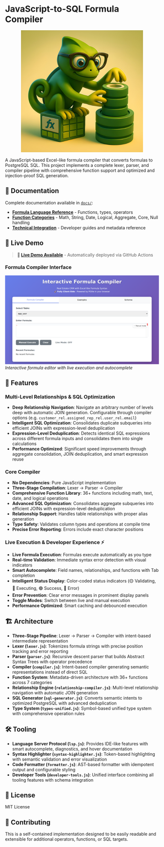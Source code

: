 # JavaScript-to-SQL Formula Compiler

<div align="center">
  <img src="docs/images/chameleon-3d.jpg" alt="Chameleon Logo" width="400" />
</div>

A JavaScript-based Excel-like formula compiler that converts formulas to PostgreSQL SQL. This project implements a complete lexer, parser, and compiler pipeline with comprehensive function support and optimized and injection-proof SQL generation.


## 📃 Documentation

Complete documentation available in [`docs/`](docs/):

- **[Formula Language Reference](docs/usage/README.md)** - Functions, types, operators
- **[Function Categories](docs/usage/functions/)** - Math, String, Date, Logical, Aggregate, Core, Null handling  
- **[Technical Integration](docs/lang/)** - Developer guides and metadata reference



## 🎯 Live Demo

> **🚀 [Live Demo Available](https://skamensky.github.io/postgres-formula-compiler/)** - Automatically deployed via GitHub Actions

### Formula Compiler Interface
![Formula Compiler](tests/playwright/screenshots/compiler-tab.png)
*Interactive formula editor with live execution and autocomplete*

## 🌟 Features

### Multi-Level Relationships & SQL Optimization
- **Deep Relationship Navigation**: Navigate an arbitrary number of levels deep with automatic JOIN generation. Configurable through compiler options (e.g. `customer_rel.assigned_rep_rel.user_rel.email`)
- **Intelligent SQL Optimization**: Consolidates duplicate subqueries into efficient JOINs with expression-level deduplication
- **Expression-Level Deduplication**: Detects identical SQL expressions across different formula inputs and consolidates them into single calculations
- **Performance Optimized**: Significant speed improvements through aggregate consolidation, JOIN deduplication, and smart expression reuse

### Core Compiler
- **No Dependencies**: Pure JavaScript implementation
- **Three-Stage Compilation**: Lexer → Parser → Compiler
- **Comprehensive Function Library**: 36+ functions including math, text, date, and logical operations
- **Advanced SQL Optimization**: Consolidates aggregate subqueries into efficient JOINs with expression-level deduplication
- **Relationship Support**: Handles table relationships with proper alias generation
- **Type Safety**: Validates column types and operations at compile time
- **Precise Error Reporting**: Errors include exact character positions

### Live Execution & Developer Experience ⚡

- **Live Formula Execution**: Formulas execute automatically as you type
- **Real-time Validation**: Immediate syntax error detection with visual indicators
- **Smart Autocomplete**: Field names, relationships, and functions with Tab completion
- **Intelligent Status Display**: Color-coded status indicators (🟡 Validating, 🔵 Executing, 🟢 Success, 🔴 Error)
- **Error Prevention**: Clear error messages in prominent display panels
- **Toggle Modes**: Switch between live and manual execution
- **Performance Optimized**: Smart caching and debounced execution

## 🏗️ Architecture

- **Three-Stage Pipeline**: Lexer → Parser → Compiler with intent-based intermediate representation
- **Lexer (`lexer.js`)**: Tokenizes formula strings with precise position tracking and error reporting
- **Parser (`parser.js`)**: Recursive descent parser that builds Abstract Syntax Trees with operator precedence
- **Compiler (`compiler.js`)**: Intent-based compiler generating semantic representations instead of direct SQL
- **Function System**: Metadata-driven architecture with 36+ functions across 7 categories
- **Relationship Engine (`relationship-compiler.js`)**: Multi-level relationship navigation with automatic JOIN generation
- **SQL Generator (`sql-generator.js`)**: Converts semantic intents to optimized PostgreSQL with advanced deduplication
- **Type System (`types-unified.js`)**: Symbol-based unified type system with comprehensive operation rules

## 🛠️ Tooling

- **Language Server Protocol (`lsp.js`)**: Provides IDE-like features with smart autocomplete, diagnostics, and hover documentation
- **Syntax Highlighter (`syntax-highlighter.js`)**: Token-based highlighting with semantic validation and error visualization
- **Code Formatter (`formatter.js`)**: AST-based formatter with idempotent output and configurable styling
- **Developer Tools (`developer-tools.js`)**: Unified interface combining all tooling features with schema integration


## 📄 License

MIT License

## 🤝 Contributing

This is a self-contained implementation designed to be easily readable and extensible for additional operators, functions, or SQL targets. 